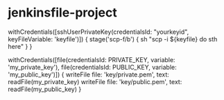 # jenkinsfile-project

withCredentials([sshUserPrivateKey(credentialsId: "yourkeyid", keyFileVariable: 'keyfile')]) {
       stage('scp-f/b') {
        sh "scp -i ${keyfile} do sth here"
       }
   }


withCredentials([file(credentialsId: PRIVATE_KEY, variable: 'my_private_key'),
                 file(credentialsId: PUBLIC_KEY, variable: 'my_public_key')]) {
        writeFile file: 'key/private.pem', text: readFile(my_private_key)
        writeFile file: 'key/public.pem', text: readFile(my_public_key)
    }